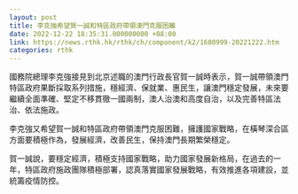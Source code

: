 ```yaml
---
layout: post
title: 李克強希望賀一誠和特區政府帶領澳門克服困難
date: 2022-12-22 18:35:31.000000000 +08:00
link: https://news.rthk.hk/rthk/ch/component/k2/1680999-20221222.htm
categories: rthk
---
```


國務院總理李克強接見到北京述職的澳門行政長官賀一誠時表示，賀一誠帶領澳門特區政府果斷採取系列措施，穩經濟、保就業、惠民生，讓澳門穩定發展，未來要繼續全面準確、堅定不移貫徹一國兩制，澳人治澳和高度自治，以及完善特區法治、依法施政。

李克強又希望賀一誠和特區政府帶領澳門克服困難，擁護國家戰略，在橫琴深合區方面要積極作為，發展經濟，改善民生，保持澳門長期繁榮穩定。

賀一誠說，要穩定經濟，積極支持國家戰略，助力國家發展新格局，在過去的一年，特區政府施政團隊積極部署，認真落實國家發展戰略，有效推進各項建設，並統籌疫情防控。
